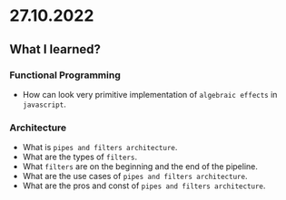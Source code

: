 # 27.10.2022

## What I learned?

### Functional Programming

- How can look very primitive implementation of `algebraic effects` in `javascript`.

### Architecture

- What is `pipes and filters architecture`.
- What are the types of `filters`.
- What `filters` are on the beginning and the end of the pipeline.
- What are the use cases of `pipes and filters architecture`.
- What are the pros and const of `pipes and filters architecture`.
